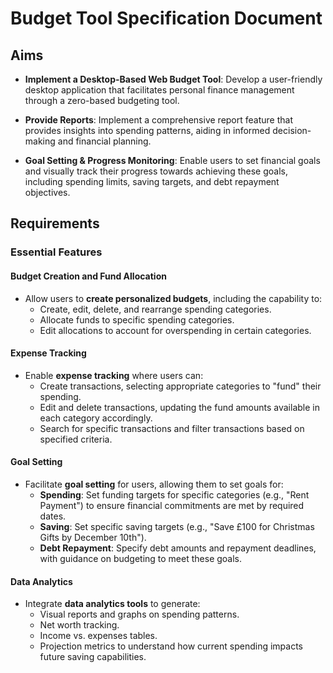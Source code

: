 # Budget Tool Specification Document

## Aims

- **Implement a Desktop-Based Web Budget Tool**: Develop a user-friendly desktop application that facilitates personal finance management through a zero-based budgeting tool.

- **Provide Reports**: Implement a comprehensive report feature that provides insights into spending patterns, aiding in informed decision-making and financial planning.

- **Goal Setting & Progress Monitoring**: Enable users to set financial goals and visually track their progress towards achieving these goals, including spending limits, saving targets, and debt repayment objectives.

## Requirements

### Essential Features

#### Budget Creation and Fund Allocation

- Allow users to **create personalized budgets**, including the capability to:
  - Create, edit, delete, and rearrange spending categories.
  - Allocate funds to specific spending categories.
  - Edit allocations to account for overspending in certain categories.

#### Expense Tracking

- Enable **expense tracking** where users can:
  - Create transactions, selecting appropriate categories to "fund" their spending.
  - Edit and delete transactions, updating the fund amounts available in each category accordingly.
  - Search for specific transactions and filter transactions based on specified criteria.

#### Goal Setting

- Facilitate **goal setting** for users, allowing them to set goals for:
  - **Spending**: Set funding targets for specific categories (e.g., "Rent Payment") to ensure financial commitments are met by required dates.
  - **Saving**: Set specific saving targets (e.g., "Save £100 for Christmas Gifts by December 10th").
  - **Debt Repayment**: Specify debt amounts and repayment deadlines, with guidance on budgeting to meet these goals.

#### Data Analytics

- Integrate **data analytics tools** to generate:
  - Visual reports and graphs on spending patterns.
  - Net worth tracking.
  - Income vs. expenses tables.
  - Projection metrics to understand how current spending impacts future saving capabilities.

